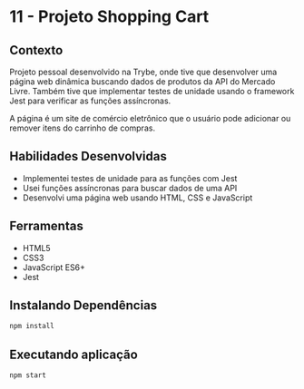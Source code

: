 # 11 - Projeto Shopping Cart

## Contexto

Projeto pessoal desenvolvido na Trybe, onde tive que desenvolver uma página web dinâmica buscando dados de produtos da API do Mercado Livre.
Também tive que implementar testes de unidade usando o framework Jest para verificar as funções assíncronas.

A página é um site de comércio eletrônico que o usuário pode adicionar ou remover itens do carrinho de compras.

## Habilidades Desenvolvidas

* Implementei testes de unidade para as funções com Jest
* Usei funções assíncronas para buscar dados de uma API
* Desenvolvi uma página web usando HTML, CSS e JavaScript

## Ferramentas

* HTML5
* CSS3
* JavaScript ES6+
* Jest

## Instalando Dependências

``` bash
npm install
``` 

## Executando aplicação

  ``` bash
  npm start
  ```
